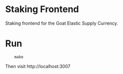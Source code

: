 # Staking Frontend

Staking frontend for the Goat Elastic Supply Currency.

# Run

```
    make
```

Then visit http://localhost:3007
